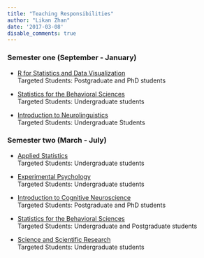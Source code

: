 ```yaml
---
title: "Teaching Responsibilities"
author: "Likan Zhan"
date: '2017-03-08'
disable_comments: true
---
```


### Semester one (September - January)
- [R for Statistics and Data Visualization](/en/teach/R-for-Statistics-Data-Visualization/) <br>
    Targeted Students: Postgraduate and PhD students <br>

- [Statistics for the Behavioral Sciences](/en/teach/Statistics-for-the-Behavioral-Sciences/) <br>
    Targeted Students: Undergraduate students

- [Introduction to Neurolinguistics](/en/teach/Introduction-to-Neurolinguistics/) <br>
    Targeted Students: Undergraduate Students


### Semester two (March - July)
- [Applied Statistics](/en/teach/Applied-Statistics/) <br>
    Targeted Students: Undergraduate students

- [Experimental Psychology](/en/teach/Experimental-Psychology/) <br>
    Targeted Students: Undergraduate students

- [Introduction to Cognitive Neuroscience](/en/teach/Introduction-to-Cognitive-Neuroscience/) <br>
    Targeted Students: Postgraduate and PhD students

- [Statistics for the Behavioral Sciences](/en/teach/Statistics-for-the-Behavioral-Sciences/) <br>
    Targeted Students: Undergraduate and Postgraduate students

- [Science and Scientific Research](/en/teach/Science-and-Scientific-Research/) <br>
    Targeted Students: Undergraduate students

